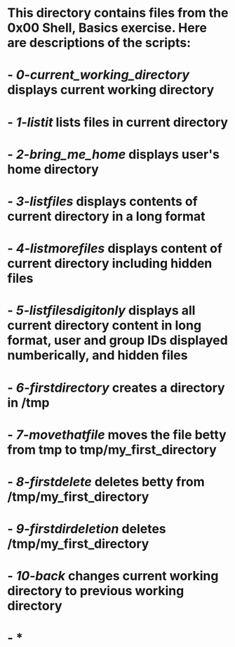 # This directory contains files from the 0x00 Shell, Basics exercise. Here are descriptions of the scripts:

# - *0-current_working_directory* displays current working directory
# - *1-listit* lists files in current directory
# - *2-bring_me_home* displays user's home directory
# - *3-listfiles* displays contents of current directory in a long format
# - *4-listmorefiles* displays content of current directory including hidden files
# - *5-listfilesdigitonly* displays all current directory content in long format, user and group IDs displayed numberically, and hidden files
# - *6-firstdirectory* creates a directory in /tmp
# - *7-movethatfile* moves the file betty from tmp to tmp/my_first_directory
# - *8-firstdelete* deletes betty from /tmp/my_first_directory
# - *9-firstdirdeletion* deletes /tmp/my_first_directory
# - *10-back* changes current working directory to previous working directory
# - *
